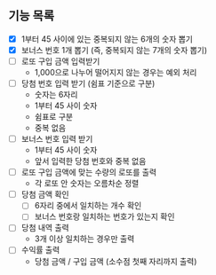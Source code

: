 ## 기능  목록
- [x] 1부터 45 사이에 있는 중복되지 않는 6개의 숫자 뽑기
- [x] 보너스 번호 1개 뽑기 (즉, 중복되지 않는 7개의 숫자 뽑기)
- [ ] 로또 구입 금액 입력받기
    - 1,000으로 나누어 떨어지지 않는 경우는 예외 처리 
- [ ] 당첨 번호 입력 받기 (쉼표 기준으로 구분)
    - 숫자는 6자리
    - 1부터 45 사이 숫자
    - 쉼표로 구분
    - 중복 없음
- [ ] 보너스 번호 입력 받기
    - 1부터 45 사이 숫자
    - 앞서 입력한 당첨 번호와 중복 없음
- [ ] 로또 구입 금액에 맞는 수량의 로또를 출력
    - 각 로또 안 숫자는 오름차순 정렬
- [ ] 당첨 금액 확인
  - [ ] 6자리 중에서 일치하는 개수 확인
  - [ ] 보너스 번호랑 일치하는 번호가 있는지 확인
- [ ] 당첨 내역 출력
    - 3개 이상 일치하는 경우만 출력
- [ ] 수익률 출력
    - 당첨 금액 / 구입 금액 (소수점 첫째 자리까지 출력)
